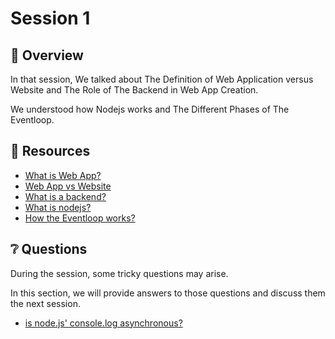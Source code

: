 # Session 1

## 📖 Overview

In that session, We talked about The Definition of Web Application versus Website and The Role of The Backend in Web App Creation.

We understood how Nodejs works and The Different Phases of The Eventloop.


## 🔗 Resources

- [What is Web App?](https://en.wikipedia.org/wiki/Web_application)
- [Web App vs Website](https://www.geeksforgeeks.org/difference-between-web-application-and-website/)
- [What is a backend?](https://blog.back4app.com/what-is-backend/)
- [What is nodejs?](https://en.wikipedia.org/wiki/Node.js)
- [How the Eventloop works?](https://geekflare.com/javascript-event-loops/)


## ❔ Questions

During the session, some tricky questions may arise.

In this section, we will provide answers to those questions and discuss them  the next session.

 - [is node.js' console.log asynchronous?](https://stackoverflow.com/a/5127757/14333904)
